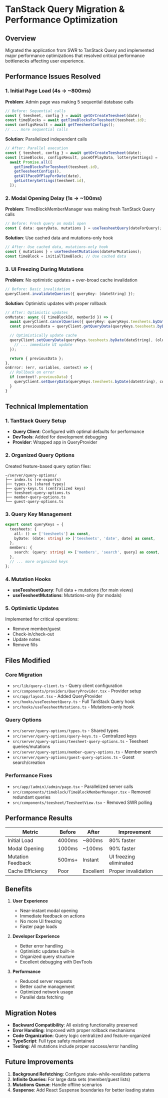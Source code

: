 # TanStack Query Migration & Performance Optimization

## Overview

Migrated the application from SWR to TanStack Query and implemented major performance optimizations that resolved critical performance bottlenecks affecting user experience.

## Performance Issues Resolved

### 1. Initial Page Load (4s → ~800ms)
**Problem**: Admin page was making 5 sequential database calls
```typescript
// Before: Sequential calls
const { teesheet, config } = await getOrCreateTeesheet(date);
const timeBlocks = await getTimeBlocksForTeesheet(teesheet.id);
const configsResult = await getTeesheetConfigs();
// ... more sequential calls
```

**Solution**: Parallelized independent calls
```typescript
// After: Parallel execution
const { teesheet, config } = await getOrCreateTeesheet(date);
const [timeBlocks, configsResult, paceOfPlayData, lotterySettings] =
  await Promise.all([
    getTimeBlocksForTeesheet(teesheet.id),
    getTeesheetConfigs(),
    getAllPaceOfPlayForDate(date),
    getLotterySettings(teesheet.id),
  ]);
```

### 2. Modal Opening Delay (1s → ~100ms)
**Problem**: TimeBlockMemberManager was making fresh TanStack Query calls
```typescript
// Before: Fresh query on modal open
const { data: queryData, mutations } = useTeesheetQuery(dateForQuery);
```

**Solution**: Use cached data and mutations-only hook
```typescript
// After: Use cached data, mutations-only hook
const { mutations } = useTeesheetMutations(dateForMutations);
const timeBlock = initialTimeBlock; // Use cached data
```

### 3. UI Freezing During Mutations
**Problem**: No optimistic updates + over-broad cache invalidation
```typescript
// Before: Basic invalidation
queryClient.invalidateQueries({ queryKey: [dateString] });
```

**Solution**: Optimistic updates with proper rollback
```typescript
// After: Optimistic updates
onMutate: async ({ timeBlockId, memberId }) => {
  await queryClient.cancelQueries({ queryKey: queryKeys.teesheets.byDate(dateString) });
  const previousData = queryClient.getQueryData(queryKeys.teesheets.byDate(dateString));

  // Optimistically update cache
  queryClient.setQueryData(queryKeys.teesheets.byDate(dateString), (old) => {
    // ... immediate UI update
  });

  return { previousData };
},
onError: (err, variables, context) => {
  // Rollback on error
  if (context?.previousData) {
    queryClient.setQueryData(queryKeys.teesheets.byDate(dateString), context.previousData);
  }
}
```

## Technical Implementation

### 1. TanStack Query Setup
- **Query Client**: Configured with optimal defaults for performance
- **DevTools**: Added for development debugging
- **Provider**: Wrapped app in QueryProvider

### 2. Organized Query Options
Created feature-based query option files:
```
~/server/query-options/
├── index.ts (re-exports)
├── types.ts (shared types)
├── query-keys.ts (centralized keys)
├── teesheet-query-options.ts
├── member-query-options.ts
└── guest-query-options.ts
```

### 3. Query Key Management
```typescript
export const queryKeys = {
  teesheets: {
    all: () => ['teesheets'] as const,
    byDate: (date: string) => ['teesheets', 'date', date] as const,
  },
  members: {
    search: (query: string) => ['members', 'search', query] as const,
  },
  // ... more organized keys
};
```

### 4. Mutation Hooks
- **useTeesheetQuery**: Full data + mutations (for main views)
- **useTeesheetMutations**: Mutations-only (for modals)

### 5. Optimistic Updates
Implemented for critical operations:
- Remove member/guest
- Check-in/check-out
- Update notes
- Remove fills

## Files Modified

### Core Migration
- `src/lib/query-client.ts` - Query client configuration
- `src/components/providers/QueryProvider.tsx` - Provider setup
- `src/app/layout.tsx` - Added QueryProvider
- `src/hooks/useTeesheetQuery.ts` - Full TanStack Query hook
- `src/hooks/useTeesheetMutations.ts` - Mutations-only hook

### Query Options
- `src/server/query-options/types.ts` - Shared types
- `src/server/query-options/query-keys.ts` - Centralized keys
- `src/server/query-options/teesheet-query-options.ts` - Teesheet queries/mutations
- `src/server/query-options/member-query-options.ts` - Member search
- `src/server/query-options/guest-query-options.ts` - Guest search/creation

### Performance Fixes
- `src/app/(admin)/admin/page.tsx` - Parallelized server calls
- `src/components/timeblock/TimeBlockMemberManager.tsx` - Removed redundant queries
- `src/components/teesheet/TeesheetView.tsx` - Removed SWR polling

## Performance Results

| Metric | Before | After | Improvement |
|--------|--------|-------|-------------|
| Initial Load | 4000ms | ~800ms | 80% faster |
| Modal Opening | 1000ms | ~100ms | 90% faster |
| Mutation Feedback | 500ms+ | Instant | UI freezing eliminated |
| Cache Efficiency | Poor | Excellent | Proper invalidation |

## Benefits

1. **User Experience**
   - Near-instant modal opening
   - Immediate feedback on actions
   - No more UI freezing
   - Faster page loads

2. **Developer Experience**
   - Better error handling
   - Optimistic updates built-in
   - Organized query structure
   - Excellent debugging with DevTools

3. **Performance**
   - Reduced server requests
   - Better cache management
   - Optimized network usage
   - Parallel data fetching

## Migration Notes

- **Backward Compatibility**: All existing functionality preserved
- **Error Handling**: Improved with proper rollback mechanisms
- **Code Organization**: Query logic centralized and feature-organized
- **TypeScript**: Full type safety maintained
- **Testing**: All mutations include proper success/error handling

## Future Improvements

1. **Background Refetching**: Configure stale-while-revalidate patterns
2. **Infinite Queries**: For large data sets (member/guest lists)
3. **Mutations Queue**: Handle offline scenarios
4. **Suspense**: Add React Suspense boundaries for better loading states